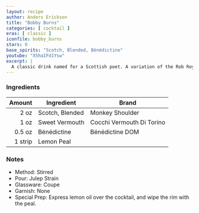```yaml
---
layout: recipe
author: Anders Erickson
title: "Bobby Burns"
categories: [ cocktail ]
eras: [ classic ]
iconfile: bobby_burns
stars: 0
base_spirits: "Scotch, Blended, Bénédictine"
youtube: "X5haIFd1Ysw"
excerpt: |
  A classic drink named for a Scottish poet. A variation of the Rob Roy, the Bobby Burns is a classic cocktail named after the Scottish poet Robert Burns.
---
```


### Ingredients

|  Amount | Ingredient      | Brand                     |
| ------: | --------------- | ------------------------- |
|    2 oz | Scotch, Blended | Monkey Shoulder           |
|    1 oz | Sweet Vermouth  | Cocchi Vermouth Di Torino |
|  0.5 oz | Bénédictine     | Bénédictine DOM           |
| 1 strip | Lemon Peal      |

### Notes

- Method: Stirred
- Pour: Julep Strain
- Glassware: Coupe
- Garnish: None
- Special Prep: Express lemon oil over the cocktail, and wipe the rim with the peal.
